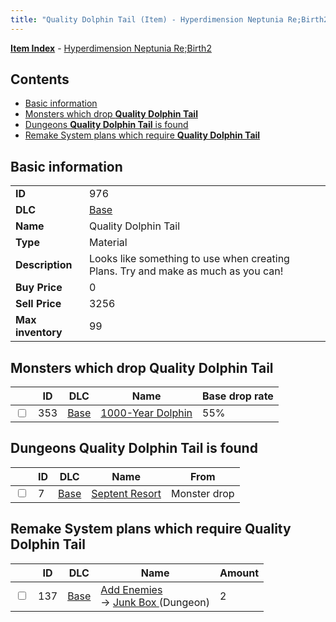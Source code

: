 ```yaml
---
title: "Quality Dolphin Tail (Item) - Hyperdimension Neptunia Re;Birth2"
---
```


[**Item Index**](/neptunia/rb2/item/index.html) - [Hyperdimension Neptunia Re;Birth2](/neptunia/rb2)

## Contents

- [Basic information](#basic-information)
- [Monsters which drop **Quality Dolphin Tail**](#monsters-which-drop-quality-dolphin-tail)
- [Dungeons **Quality Dolphin Tail** is found](#dungeons-quality-dolphin-tail-is-found)
- [Remake System plans which require **Quality Dolphin Tail**](#remake-system-plans-which-require-quality-dolphin-tail)

## Basic information

|   |   |
| -- | -- |
| **ID** | 976 |
| **DLC** | [Base](/neptunia/rb2/dlc/0-base.html) |
| **Name** | Quality Dolphin Tail |
| **Type** | Material |
| **Description** | Looks like something to use when creating Plans. Try and make as much as you can! |
| **Buy Price** | 0 |
| **Sell Price** | 3256 |
| **Max inventory** | 99 |

## Monsters which drop **Quality Dolphin Tail**

|    | ID | DLC | Name | Base drop rate |
| -- | -- | --- | ---- | -------------- |
| <input type="checkbox" id="rb2-monster-0-353" class="trackbox" /> | 353 | [Base](/neptunia/rb2/dlc/0-base.html) | [1000-Year Dolphin](/neptunia/rb2/monster/0-353-1000-year-dolphin.html) | 55% |

## Dungeons **Quality Dolphin Tail** is found

|    | ID | DLC | Name | From |
| -- | -- | --- | ---- | ---- |
| <input type="checkbox" id="rb2-dungeon-0-7" class="trackbox" /> | 7 | [Base](/neptunia/rb2/dlc/0-base.html) | [Septent Resort](/neptunia/rb2/dungeon/0-7-septent-resort.html) | Monster drop |

## Remake System plans which require **Quality Dolphin Tail**

|    | ID | DLC | Name | Amount |
| -- | -- | --- | ---- | ------ |
| <input type="checkbox" id="rb2-remake-0-137" class="trackbox" /> | 137 | [Base](/neptunia/rb2/dlc/0-base.html) | [Add Enemies](/neptunia/rb2/remake/0-137-add-enemies.html)<br />→ [Junk Box ](/neptunia/rb2/dungeon/0-28-junk-box.html) (Dungeon) | 2 |